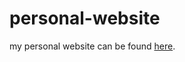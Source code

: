 # personal-website
my personal website can be found [here](https://vedanshishah7.github.io/vedanshi-shah/).
